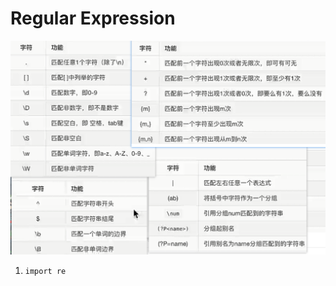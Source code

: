 # Regular Expression

![basic rules](../.gitbook/assets/image%20%281%29.png)

1. ```text
   import re 

   ```

